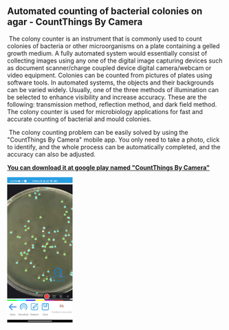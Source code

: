 ## Automated counting of bacterial colonies on agar - CountThings By Camera

​    The colony counter is an instrument that is commonly used to count colonies of bacteria or other microorganisms on a plate containing a gelled growth medium. A fully automated system would essentially consist of collecting images using any one of the digital image capturing devices such as document scanner/charge coupled device digital camera/webcam or video equipment. Colonies can be counted from pictures of plates using software tools. In automated systems, the objects and their backgrounds can be varied widely. Usually, one of the three methods of illumination can be selected to enhance visibility and increase accuracy. These are the following: transmission method, reflection method, and dark field method. The colony counter is used for microbiology applications for fast and accurate counting of bacterial and mould colonies.

​    The colony counting problem can be easily solved by using the "CountThings By Camera" mobile app. You only need to take a photo, click to identify, and the whole process can be automatically completed, and the accuracy can also be adjusted.

[**You can download it at google play named "CountThings By Camera"**](https://play.google.com/store/apps/details?id=cn.movingshop.counting.global)

<img src="colony\15.jpg" alt="Automated counting of bacterial colonies on agar" style="zoom:33%;" />